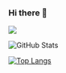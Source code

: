 ### Hi there 👋

![](https://github-profile-summary-cards.vercel.app/api/cards/profile-details?username=Masaki-Ishida-1&theme=vue)
 
![GitHub Stats](https://github-readme-stats.vercel.app/api?username=Masaki-Ishida-1&show_icons=true)
 
[![Top Langs](https://github-readme-stats.vercel.app/api/top-langs/?username=Masaki-Ishida-1&layout=compact&langs_count=6)](https://github.com/anuraghazra/github-readme-stats)

